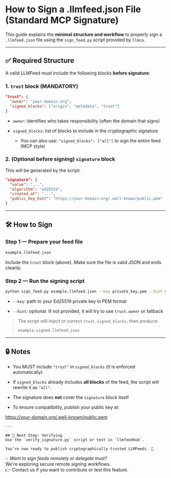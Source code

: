 # How to Sign a .llmfeed.json File (Standard MCP Signature)

This guide explains the **minimal structure and workflow** to properly sign a `.llmfeed.json` file using the `sign_feed.py` script provided by `llmca`.

---

## ✅ Required Structure

A valid LLMFeed must include the following blocks **before signature**:

### 1. `trust` block (MANDATORY)

```json
"trust": {
  "owner": "your-domain.org",
  "signed_blocks": ["origin", "metadata", "trust"]
}
```

- `owner`: identifies who takes responsibility (often the domain that signs)

- `signed_blocks`: list of blocks to include in the cryptographic signature
  
  - You can also use: `"signed_blocks": ["all"]` to sign the entire feed (MCP style)

### 2. (Optional before signing) `signature` block

This will be generated by the script:

```json
"signature": {
  "value": "...",
  "algorithm": "ed25519",
  "created_at": "...",
  "public_key_hint": "https://your-domain.org/.well-known/public.pem"
}
```

---

## 🛠 How to Sign

### Step 1 — Prepare your feed file

```bash
example.llmfeed.json
```

Include the `trust` block (above). Make sure the file is valid JSON and ends cleanly.

### Step 2 — Run the signing script

```bash
python sign_feed.py example.llmfeed.json --key private_key.pem --hint your-domain.org
```

- `--key`: path to your Ed25519 private key in PEM format

- `--hint`: optional. If not provided, it will try to use `trust.owner` or fallback

> The script will inject or correct `trust.signed_blocks`, then produce:
> 
> ```bash
> example.signed.llmfeed.json
> ```

---

## 🔒 Notes

- You MUST include `"trust"` in `signed_blocks` (it is enforced automatically)

- If `signed_blocks` already includes **all blocks** of the feed, the script will rewrite it as `"all"`.

- The signature does **not** cover the `signature` block itself

- To ensure compatibility, publish your public key at:

https://your-domain.org/.well-known/public.pem

```
---

## 🧪 Next Step: Verifying
Use the `verify_signature.py` script or test in `llmfeedhub`.

You’re now ready to publish cryptographically trusted LLMFeeds. 🚀
```

💡 *Want to sign feeds remotely or delegate trust?*  
We're exploring secure remote signing workflows.  
👉 Contact us if you want to contribute or test this feature.
